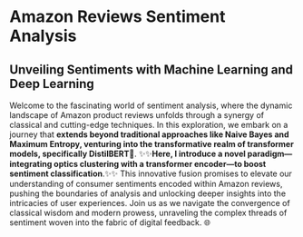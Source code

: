 # Amazon Reviews Sentiment Analysis
## Unveiling Sentiments with Machine Learning and Deep Learning
Welcome to the fascinating world of sentiment analysis, where the dynamic landscape of Amazon product reviews unfolds through a synergy of classical and cutting-edge techniques. In this exploration, we embark on a journey that **extends beyond traditional approaches like Naive Bayes and Maximum Entropy, venturing into the transformative realm of transformer models, specifically DistilBERT**🚀. ✨✨**Here, I introduce a novel paradigm—integrating optics clustering with a transformer encoder—to boost sentiment classification**.✨✨ This innovative fusion promises to elevate our understanding of consumer sentiments encoded within Amazon reviews, pushing the boundaries of analysis and unlocking deeper insights into the intricacies of user experiences. Join us as we navigate the convergence of classical wisdom and modern prowess, unraveling the complex threads of sentiment woven into the fabric of digital feedback. 🌐
